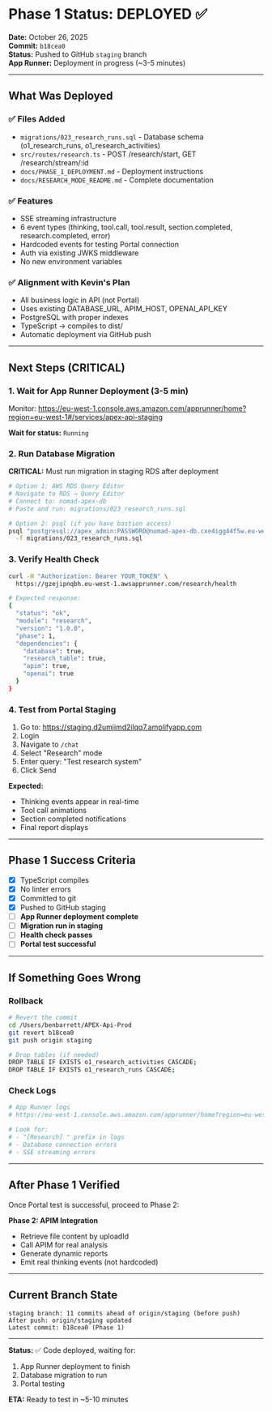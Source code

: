 # Phase 1 Status: DEPLOYED ✅

**Date:** October 26, 2025  
**Commit:** `b18cea0`  
**Status:** Pushed to GitHub `staging` branch  
**App Runner:** Deployment in progress (~3-5 minutes)

---

## What Was Deployed

### ✅ Files Added
- `migrations/023_research_runs.sql` - Database schema (o1_research_runs, o1_research_activities)
- `src/routes/research.ts` - POST /research/start, GET /research/stream/:id
- `docs/PHASE_1_DEPLOYMENT.md` - Deployment instructions
- `docs/RESEARCH_MODE_README.md` - Complete documentation

### ✅ Features
- SSE streaming infrastructure
- 6 event types (thinking, tool.call, tool.result, section.completed, research.completed, error)
- Hardcoded events for testing Portal connection
- Auth via existing JWKS middleware
- No new environment variables

### ✅ Alignment with Kevin's Plan
- All business logic in API (not Portal)
- Uses existing DATABASE_URL, APIM_HOST, OPENAI_API_KEY
- PostgreSQL with proper indexes
- TypeScript → compiles to dist/
- Automatic deployment via GitHub push

---

## Next Steps (CRITICAL)

### 1. Wait for App Runner Deployment (3-5 min)

Monitor: https://eu-west-1.console.aws.amazon.com/apprunner/home?region=eu-west-1#/services/apex-api-staging

**Wait for status:** `Running`

### 2. Run Database Migration

**CRITICAL:** Must run migration in staging RDS after deployment

```bash
# Option 1: AWS RDS Query Editor
# Navigate to RDS → Query Editor
# Connect to: nomad-apex-db
# Paste and run: migrations/023_research_runs.sql

# Option 2: psql (if you have bastion access)
psql "postgresql://apex_admin:PASSWORD@nomad-apex-db.cxe4igg44f5w.eu-west-1.rds.amazonaws.com:5432/apex" \
  -f migrations/023_research_runs.sql
```

### 3. Verify Health Check

```bash
curl -H "Authorization: Bearer YOUR_TOKEN" \
  https://gzejipnqbh.eu-west-1.awsapprunner.com/research/health

# Expected response:
{
  "status": "ok",
  "module": "research",
  "version": "1.0.0",
  "phase": 1,
  "dependencies": {
    "database": true,
    "research_table": true,
    "apim": true,
    "openai": true
  }
}
```

### 4. Test from Portal Staging

1. Go to: https://staging.d2umjimd2ilqq7.amplifyapp.com
2. Login
3. Navigate to `/chat`
4. Select "Research" mode
5. Enter query: "Test research system"
6. Click Send

**Expected:**
- Thinking events appear in real-time
- Tool call animations
- Section completed notifications
- Final report displays

---

## Phase 1 Success Criteria

- [x] TypeScript compiles
- [x] No linter errors
- [x] Committed to git
- [x] Pushed to GitHub staging
- [ ] **App Runner deployment complete**
- [ ] **Migration run in staging**
- [ ] **Health check passes**
- [ ] **Portal test successful**

---

## If Something Goes Wrong

### Rollback

```bash
# Revert the commit
cd /Users/benbarrett/APEX-Api-Prod
git revert b18cea0
git push origin staging

# Drop tables (if needed)
DROP TABLE IF EXISTS o1_research_activities CASCADE;
DROP TABLE IF EXISTS o1_research_runs CASCADE;
```

### Check Logs

```bash
# App Runner logs
# https://eu-west-1.console.aws.amazon.com/apprunner/home?region=eu-west-1#/services/apex-api-staging/logs

# Look for:
# - "[Research] " prefix in logs
# - Database connection errors
# - SSE streaming errors
```

---

## After Phase 1 Verified

Once Portal test is successful, proceed to Phase 2:

**Phase 2: APIM Integration**
- Retrieve file content by uploadId
- Call APIM for real analysis
- Generate dynamic reports
- Emit real thinking events (not hardcoded)

---

## Current Branch State

```
staging branch: 11 commits ahead of origin/staging (before push)
After push: origin/staging updated
Latest commit: b18cea0 (Phase 1)
```

---

**Status:** ✅ Code deployed, waiting for:
1. App Runner deployment to finish
2. Database migration to run
3. Portal testing

**ETA:** Ready to test in ~5-10 minutes

